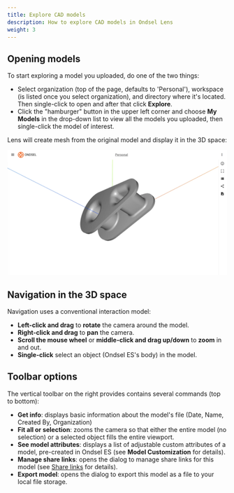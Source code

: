 ```yaml
---
title: Explore CAD models
description: How to explore CAD models in Ondsel Lens
weight: 3
---
```


## Opening models

To start exploring a model you uploaded, do one of the two things:

- Select organization (top of the page, defaults to 'Personal'), workspace (is listed once you select organization), and directory where it's located. Then single-click to open and after that click **Explore**.
- Click the "hamburger" button in the upper left corner and choose **My Models** in the drop-down list to view all the models you uploaded, then single-click the model of interest.

Lens will create mesh from the original model and display it in the 3D space:

![Model view in 3D](lens-web-explore.webp)

## Navigation in the 3D space

Navigation uses a conventional interaction model:

- **Left-click and drag** to **rotate** the camera around the model.
- **Right-click and drag** to **pan** the camera.
- **Scroll the mouse wheel** or **middle-click and drag up/down** to **zoom** in and out.
- **Single-click** select an object (Ondsel ES's body) in the model.

## Toolbar options

The vertical toolbar on the right provides contains several commands (top to bottom):

- **Get info**: displays basic information about the model's file (Date, Name, Created By, Organization)
- **Fit all or selection**: zooms the camera so that either the entire model (no selection) or a selected object fills the entire viewport.
- **See model attributes**: displays a list of adjustable custom attributes of a model, pre-created in Ondsel ES (see **Model Customization** for details).
- **Manage share links**: opens the dialog to manage share links for this model (see [Share links](/docs/key-concepts/share-links) for details).
- **Export model**: opens the dialog to export this model as a file to your local file storage.
